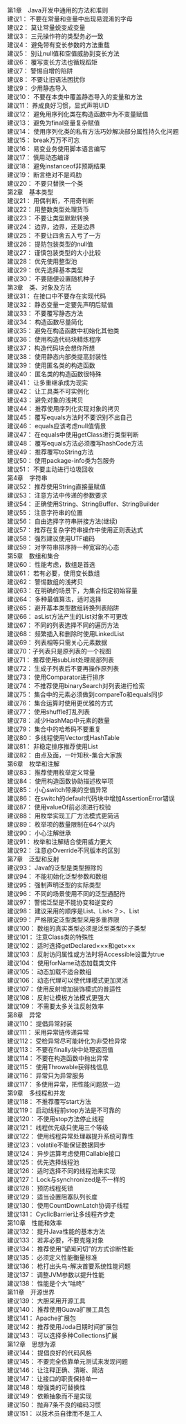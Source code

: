 第1章　Java开发中通用的方法和准则<br>
建议1： 不要在常量和变量中出现易混淆的字母<br>
建议2： 莫让常量蜕变成变量<br>
建议3： 三元操作符的类型务必一致<br>
建议4： 避免带有变长参数的方法重载<br>
建议5： 别让null值和空值威胁到变长方法<br>
建议6： 覆写变长方法也循规蹈矩<br>
建议7： 警惕自增的陷阱<br>
建议8： 不要让旧语法困扰你<br>
建议9： 少用静态导入<br>
建议10： 不要在本类中覆盖静态导入的变量和方法<br>
建议11： 养成良好习惯，显式声明UID<br>
建议12： 避免用序列化类在构造函数中为不变量赋值<br>
建议13： 避免为final变量复杂赋值<br>
建议14： 使用序列化类的私有方法巧妙解决部分属性持久化问题<br>
建议15： break万万不可忘<br>
建议16： 易变业务使用脚本语言编写<br>
建议17： 慎用动态编译<br>
建议18： 避免instanceof非预期结果<br>
建议19： 断言绝对不是鸡肋<br>
建议20： 不要只替换一个类<br>
第2章　基本类型<br>
建议21： 用偶判断，不用奇判断<br>
建议22： 用整数类型处理货币<br>
建议23： 不要让类型默默转换<br>
建议24： 边界，边界，还是边界<br>
建议25： 不要让四舍五入亏了一方<br>
建议26： 提防包装类型的null值<br>
建议27： 谨慎包装类型的大小比较<br>
建议28： 优先使用整型池<br>
建议29： 优先选择基本类型<br>
建议30： 不要随便设置随机种子<br>
第3章　类、对象及方法<br>
建议31： 在接口中不要存在实现代码<br>
建议32： 静态变量一定要先声明后赋值<br>
建议33： 不要覆写静态方法<br>
建议34： 构造函数尽量简化<br>
建议35： 避免在构造函数中初始化其他类<br>
建议36： 使用构造代码块精炼程序<br>
建议37： 构造代码块会想你所想<br>
建议38： 使用静态内部类提高封装性<br>
建议39： 使用匿名类的构造函数<br>
建议40： 匿名类的构造函数很特殊<br>
建议41： 让多重继承成为现实<br>
建议42： 让工具类不可实例化<br>
建议43： 避免对象的浅拷贝<br>
建议44： 推荐使用序列化实现对象的拷贝<br>
建议45： 覆写equals方法时不要识别不出自己<br>
建议46： equals应该考虑null值情景<br>
建议47： 在equals中使用getClass进行类型判断<br>
建议48： 覆写equals方法必须覆写hashCode方法<br>
建议49： 推荐覆写toString方法<br>
建议50： 使用package-info类为包服务<br>
建议51： 不要主动进行垃圾回收<br>
第4章　字符串<br>
建议52： 推荐使用String直接量赋值<br>
建议53： 注意方法中传递的参数要求<br>
建议54： 正确使用String、StringBuffer、StringBuilder<br>
建议55： 注意字符串的位置<br>
建议56： 自由选择字符串拼接方法(继续)<br>
建议57： 推荐在复杂字符串操作中使用正则表达式<br>
建议58： 强烈建议使用UTF编码<br>
建议59： 对字符串排序持一种宽容的心态<br>
第5章　数组和集合<br>
建议60： 性能考虑，数组是首选<br>
建议61： 若有必要，使用变长数组<br>
建议62： 警惕数组的浅拷贝<br>
建议63： 在明确的场景下，为集合指定初始容量<br>
建议64： 多种最值算法，适时选择<br>
建议65： 避开基本类型数组转换列表陷阱<br>
建议66： asList方法产生的List对象不可更改<br>
建议67： 不同的列表选择不同的遍历方法<br>
建议68： 频繁插入和删除时使用LinkedList<br>
建议69： 列表相等只需关心元素数据<br>
建议70：子列表只是原列表的一个视图<br>
建议71： 推荐使用subList处理局部列表<br>
建议72： 生成子列表后不要再操作原列表<br>
建议73： 使用Comparator进行排序<br>
建议74： 不推荐使用binarySearch对列表进行检索<br>
建议75： 集合中的元素必须做到compareTo和equals同步<br>
建议76： 集合运算时使用更优雅的方式<br>
建议77： 使用shuffle打乱列表<br>
建议78： 减少HashMap中元素的数量<br>
建议79： 集合中的哈希码不要重复<br>
建议80： 多线程使用Vector或HashTable<br>
建议81： 非稳定排序推荐使用List<br>
建议82： 由点及面，一叶知秋-集合大家族<br>
第6章　枚举和注解<br>
建议83： 推荐使用枚举定义常量<br>
建议84： 使用构造函数协助描述枚举项<br>
建议85： 小心switch带来的空值异常<br>
建议86： 在switch的default代码块中增加AssertionError错误<br>
建议87： 使用valueOf前必须进行校验<br>
建议88： 用枚举实现工厂方法模式更简洁<br>
建议89： 枚举项的数量限制在64个以内<br>
建议90： 小心注解继承<br>
建议91： 枚举和注解结合使用威力更大<br>
建议92： 注意@Override不同版本的区别<br>
第7章　泛型和反射<br>
建议93： Java的泛型是类型擦除的<br>
建议94： 不能初始化泛型参数和数组<br>
建议95： 强制声明泛型的实际类型<br>
建议96： 不同的场景使用不同的泛型通配符<br>
建议97： 警惕泛型是不能协变和逆变的<br>
建议98： 建议采用的顺序是List、List<？>、List<br>
建议99： 严格限定泛型类型采用多重界限<br>
建议100： 数组的真实类型必须是泛型类型的子类型<br>
建议101： 注意Class类的特殊性<br>
建议102： 适时选择getDeclared×××和get×××<br>
建议103： 反射访问属性或方法时将Accessible设置为true<br> 
建议104： 使用forName动态加载类文件<br>
建议105： 动态加载不适合数组<br>
建议106： 动态代理可以使代理模式更加灵活<br>
建议107： 使用反射增加装饰模式的普适性<br>
建议108： 反射让模板方法模式更强大<br>
建议109： 不需要太多关注反射效率<br>
第8章　异常<br>
建议110： 提倡异常封装<br>
建议111： 采用异常链传递异常<br>
建议112： 受检异常尽可能转化为非受检异常<br>
建议113： 不要在finally块中处理返回值<br>
建议114： 不要在构造函数中抛出异常<br>
建议115： 使用Throwable获得栈信息<br>
建议116： 异常只为异常服务<br>
建议117： 多使用异常，把性能问题放一边<br>
第9章　多线程和并发<br>
建议118： 不推荐覆写start方法<br>
建议119： 启动线程前stop方法是不可靠的<br>
建议120： 不使用stop方法停止线程<br>
建议121： 线程优先级只使用三个等级<br>
建议122： 使用线程异常处理器提升系统可靠性<br>
建议123： volatile不能保证数据同步<br>
建议124： 异步运算考虑使用Callable接口<br>
建议125： 优先选择线程池<br>
建议126： 适时选择不同的线程池来实现<br>
建议127： Lock与synchronized是不一样的<br>
建议128： 预防线程死锁<br>
建议129： 适当设置阻塞队列长度<br>
建议130： 使用CountDownLatch协调子线程<br>
建议131： CyclicBarrier让多线程齐步走<br>
第10章　性能和效率<br>
建议132： 提升Java性能的基本方法<br>
建议133： 若非必要，不要克隆对象<br>
建议134： 推荐使用“望闻问切”的方式诊断性能<br>
建议135： 必须定义性能衡量标准<br>
建议136： 枪打出头鸟-解决首要系统性能问题<br>
建议137： 调整JVM参数以提升性能<br>
建议138： 性能是个大“咕咚”<br>
第11章　开源世界<br>
建议139： 大胆采用开源工具<br>
建议140： 推荐使用Guava扩展工具包<br>
建议141： Apache扩展包<br>
建议142： 推荐使用Joda日期时间扩展包<br>
建议143： 可以选择多种Collections扩展<br>
第12章　思想为源<br>
建议144： 提倡良好的代码风格<br>
建议145： 不要完全依靠单元测试来发现问题<br>
建议146： 让注释正确、清晰、简洁<br>
建议147： 让接口的职责保持单一<br>
建议148： 增强类的可替换性<br>
建议149： 依赖抽象而不是实现<br>
建议150： 抛弃7条不良的编码习惯<br>
建议151： 以技术员自律而不是工人<br>
